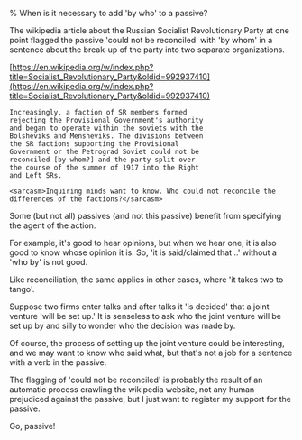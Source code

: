 % When is it necessary to add 'by who' to a passive?

The wikipedia article about the Russian Socialist Revolutionary Party at one point flagged the passive 'could not be reconciled' with 'by whom' in a sentence about the break-up of the party into two separate organizations.

[https://en.wikipedia.org/w/index.php?title=Socialist_Revolutionary_Party&oldid=992937410](https://en.wikipedia.org/w/index.php?title=Socialist_Revolutionary_Party&oldid=992937410)

	Increasingly, a faction of SR members formed
	rejecting the Provisional Government's authority
	and began to operate within the soviets with the
	Bolsheviks and Mensheviks. The divisions between
	the SR factions supporting the Provisional
	Government or the Petrograd Soviet could not be
	reconciled [by whom?] and the party split over
	the course of the summer of 1917 into the Right
	and Left SRs.

`<sarcasm>Inquiring minds want to know. Who could not reconcile the differences of the factions?</sarcasm>`

Some (but not all) passives (and not this passive) benefit from specifying the agent of the action.

For example, it's good to hear opinions, but when we hear one, it is also good to know whose opinion it is. So, 'it is said/claimed that ..' without a 'who by' is not good.

Like reconciliation, the same applies in other cases, where 'it takes two to tango'.

Suppose two firms enter talks and after talks it 'is decided' that a joint venture 'will be set up.' It is senseless to ask who the joint venture will be set up by and silly to wonder who the decision was made by.

Of course, the process of setting up the joint venture could be interesting, and we may want to know who said what, but that's not a job for a sentence with a verb in the passive.

The flagging of 'could not be reconciled' is probably the result of an automatic process crawling the wikipedia website, not any human prejudiced against the passive, but I just want to register my support for the passive. 

Go, passive!

